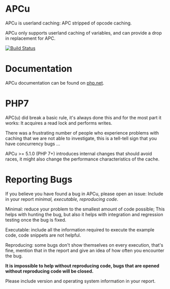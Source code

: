 APCu
====

APCu is userland caching: APC stripped of opcode caching.

APCu only supports userland caching of variables, and can provide a drop in replacement for APC.

[![Build Status](https://travis-ci.org/krakjoe/apcu.svg?branch=seven)](https://travis-ci.org/krakjoe/apcu)

Documentation
============

APCu documentation can be found on [php.net](http://php.net/apcu).

PHP7
====

APC(u) did break a basic rule, it's always done this and for the most part it works: It acquires a read lock and performs writes.

There was a frustrating number of people who experience problems with caching that we are not able to investigate, this is a tell-tell sign that you have concurrency bugs ...

APCu >= 5.1.0 (PHP 7+) introduces internal changes that should avoid races, it might also change the performance characteristics of the cache.

Reporting Bugs
=============

If you believe you have found a bug in APCu, please open an issue: Include in your report *minimal, executable, reproducing code*.

Minimal: reduce your problem to the smallest amount of code possible; This helps with hunting the bug, but also it helps with integration and regression testing once the bug is fixed.

Executable: include all the information required to execute the example code, code snippets are not helpful.

Reproducing: some bugs don't show themselves on every execution, that's fine, mention that in the report and give an idea of how often you encounter the bug.

__It is impossible to help without reproducing code, bugs that are opened without reproducing code will be closed.__

Please include version and operating system information in your report.
